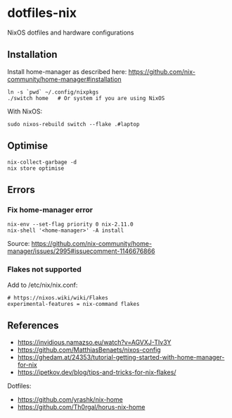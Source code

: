 # dotfiles-nix
NixOS dotfiles and hardware configurations

## Installation

Install home-manager as described here: https://github.com/nix-community/home-manager#installation

```
ln -s `pwd` ~/.config/nixpkgs
./switch home   # Or system if you are using NixOS
```

With NixOS: 
```
sudo nixos-rebuild switch --flake .#laptop
```

## Optimise

```
nix-collect-garbage -d
nix store optimise
```

## Errors

### Fix home-manager error 

```
nix-env --set-flag priority 0 nix-2.11.0
nix-shell '<home-manager>' -A install
```

Source: https://github.com/nix-community/home-manager/issues/2995#issuecomment-1146676866


### Flakes not supported

Add to /etc/nix/nix.conf:
```
# https://nixos.wiki/wiki/Flakes
experimental-features = nix-command flakes
```


## References

- https://invidious.namazso.eu/watch?v=AGVXJ-TIv3Y
- https://github.com/MatthiasBenaets/nixos-config
- https://ghedam.at/24353/tutorial-getting-started-with-home-manager-for-nix
- https://ipetkov.dev/blog/tips-and-tricks-for-nix-flakes/

Dotfiles: 
- https://github.com/yrashk/nix-home
- https://github.com/Th0rgal/horus-nix-home
